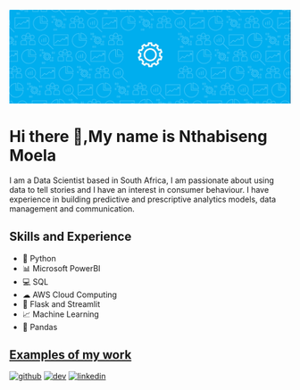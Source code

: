 ![Data Science & Consumer Insights ](https://github.com/NthabisengMoela/NthabisengMoela/blob/main/Banner.gif)

# Hi there 👋,My name is Nthabiseng Moela
I am a Data Scientist based in South Africa, I am passionate about using data to tell stories and I have an interest in consumer behaviour. I have experience in building predictive and prescriptive analytics models, data management and communication.

## Skills and Experience
* 🐍 Python
* 📊 Microsoft PowerBI
* 💻 SQL
* ☁ AWS Cloud Computing
* 📱 Flask and Streamlit
* 📈 Machine Learning
* 🐼 Pandas



## [Examples of my work](https://github.com/NthabisengMoela/Data-Science-Portfolio)
 


[<img src='https://cdn.jsdelivr.net/npm/simple-icons@3.0.1/icons/github.svg' alt='github' height='40'>](https://github.com/NthabisengMoela)  [<img src='https://cdn.jsdelivr.net/npm/simple-icons@3.0.1/icons/dev-dot-to.svg' alt='dev' height='40'>](https://dev.to/NthabisengMoela)  [<img src='https://cdn.jsdelivr.net/npm/simple-icons@3.0.1/icons/linkedin.svg' alt='linkedin' height='40'>](https://www.linkedin.com/in/nthabisengmoela/)  







